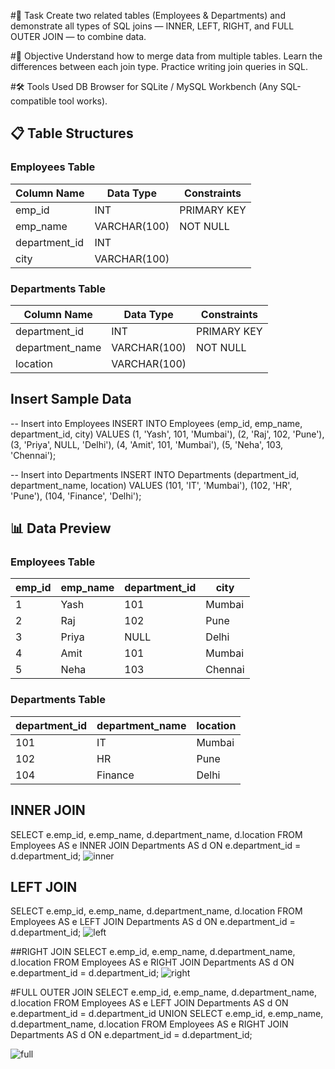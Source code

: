 

#📌 Task
Create two related tables (Employees & Departments) and demonstrate all types of SQL joins — INNER, LEFT, RIGHT, and FULL OUTER JOIN — to combine data.

#🎯 Objective
Understand how to merge data from multiple tables.
Learn the differences between each join type.
Practice writing join queries in SQL.

#🛠 Tools Used
DB Browser for SQLite / MySQL Workbench (Any SQL-compatible tool works).

## 📋 Table Structures

### Employees Table
| Column Name   | Data Type     | Constraints  |
|---------------|--------------|--------------|
| emp_id        | INT          | PRIMARY KEY  |
| emp_name      | VARCHAR(100) | NOT NULL     |
| department_id | INT          |              |
| city          | VARCHAR(100) |              |

### Departments Table
| Column Name     | Data Type     | Constraints  |
|-----------------|--------------|--------------|
| department_id   | INT          | PRIMARY KEY  |
| department_name | VARCHAR(100) | NOT NULL     |
| location        | VARCHAR(100) |              |

##  Insert Sample Data

-- Insert into Employees
INSERT INTO Employees (emp_id, emp_name, department_id, city) VALUES
(1, 'Yash', 101, 'Mumbai'),
(2, 'Raj', 102, 'Pune'),
(3, 'Priya', NULL, 'Delhi'),
(4, 'Amit', 101, 'Mumbai'),
(5, 'Neha', 103, 'Chennai');

-- Insert into Departments
INSERT INTO Departments (department_id, department_name, location) VALUES
(101, 'IT', 'Mumbai'),
(102, 'HR', 'Pune'),
(104, 'Finance', 'Delhi');

## 📊 Data Preview

### Employees Table
| emp_id | emp_name | department_id | city    |
|--------|----------|---------------|---------|
| 1      | Yash     | 101           | Mumbai  |
| 2      | Raj      | 102           | Pune    |
| 3      | Priya    | NULL          | Delhi   |
| 4      | Amit     | 101           | Mumbai  |
| 5      | Neha     | 103           | Chennai |

### Departments Table
| department_id | department_name | location |
|---------------|-----------------|----------|
| 101           | IT              | Mumbai   |
| 102           | HR              | Pune     |
| 104           | Finance         | Delhi    |


## INNER JOIN 

SELECT e.emp_id, e.emp_name, d.department_name, d.location
FROM Employees AS e
INNER JOIN Departments AS d
    ON e.department_id = d.department_id;
![inner](https://github.com/user-attachments/assets/2c5d905f-1c7e-4b67-84c3-c1a01f47500d)

## LEFT JOIN
SELECT e.emp_id, e.emp_name, d.department_name, d.location
FROM Employees AS e
LEFT JOIN Departments AS d
    ON e.department_id = d.department_id;
![left](https://github.com/user-attachments/assets/13d2ec6c-adee-420c-827f-84cd96b6641c)

##RIGHT JOIN
SELECT e.emp_id, e.emp_name, d.department_name, d.location
FROM Employees AS e
RIGHT JOIN Departments AS d
    ON e.department_id = d.department_id;
![right](https://github.com/user-attachments/assets/ad8f68b3-e362-49df-a4b7-5a13ac756cdf)

#FULL OUTER JOIN
SELECT e.emp_id, e.emp_name, d.department_name, d.location
FROM Employees AS e
LEFT JOIN Departments AS d
    ON e.department_id = d.department_id
UNION
SELECT e.emp_id, e.emp_name, d.department_name, d.location
FROM Employees AS e
RIGHT JOIN Departments AS d
    ON e.department_id = d.department_id;

![full](https://github.com/user-attachments/assets/a5ac91eb-8bd5-43b2-bcf5-99d8cd3f8bb4)














